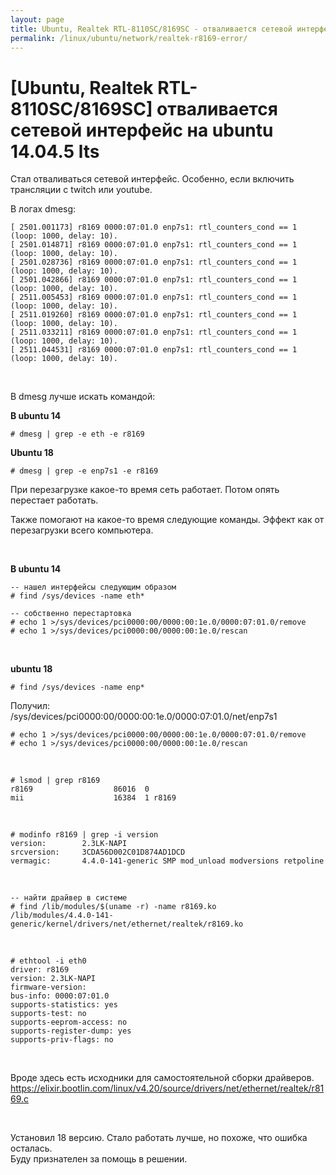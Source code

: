 ```yaml
---
layout: page
title: Ubuntu, Realtek RTL-8110SC/8169SC - отваливается сетевой интерфейс на ubuntu 14.04.5 lts
permalink: /linux/ubuntu/network/realtek-r8169-error/
---
```



#  [Ubuntu, Realtek RTL-8110SC/8169SC] отваливается сетевой интерфейс на ubuntu 14.04.5 lts

Стал отваливаться сетевой интерфейс. Особенно, если включить трансляции с twitch или youtube. 


В логах dmesg:

    [ 2501.001173] r8169 0000:07:01.0 enp7s1: rtl_counters_cond == 1 (loop: 1000, delay: 10).
    [ 2501.014871] r8169 0000:07:01.0 enp7s1: rtl_counters_cond == 1 (loop: 1000, delay: 10).
    [ 2501.028736] r8169 0000:07:01.0 enp7s1: rtl_counters_cond == 1 (loop: 1000, delay: 10).
    [ 2501.042866] r8169 0000:07:01.0 enp7s1: rtl_counters_cond == 1 (loop: 1000, delay: 10).
    [ 2511.005453] r8169 0000:07:01.0 enp7s1: rtl_counters_cond == 1 (loop: 1000, delay: 10).
    [ 2511.019260] r8169 0000:07:01.0 enp7s1: rtl_counters_cond == 1 (loop: 1000, delay: 10).
    [ 2511.033211] r8169 0000:07:01.0 enp7s1: rtl_counters_cond == 1 (loop: 1000, delay: 10).
    [ 2511.044531] r8169 0000:07:01.0 enp7s1: rtl_counters_cond == 1 (loop: 1000, delay: 10).


<br/>

В dmesg лучше искать командой:

**В ubuntu 14**

    # dmesg | grep -e eth -e r8169

**Ubuntu 18**

    # dmesg | grep -e enp7s1 -e r8169



При перезагрузке какое-то время сеть работает. Потом опять перестает работать.

Также помогают на какое-то время следующие команды. Эффект как от перезагрузки всего компьютера.

<br/>

**В ubuntu 14**

    -- нашел интерфейсы следующим образом
    # find /sys/devices -name eth*

    -- собственно перестартовка
    # echo 1 >/sys/devices/pci0000:00/0000:00:1e.0/0000:07:01.0/remove
    # echo 1 >/sys/devices/pci0000:00/0000:00:1e.0/rescan


<br/>

**ubuntu 18**

    # find /sys/devices -name enp*

Получил:  
/sys/devices/pci0000:00/0000:00:1e.0/0000:07:01.0/net/enp7s1

    # echo 1 >/sys/devices/pci0000:00/0000:00:1e.0/0000:07:01.0/remove
    # echo 1 >/sys/devices/pci0000:00/0000:00:1e.0/rescan

<br/>

    # lsmod | grep r8169
    r8169                  86016  0 
    mii                    16384  1 r8169

<br/>

    # modinfo r8169 | grep -i version
    version:        2.3LK-NAPI
    srcversion:     3CDA56D002C01D874AD1DCD
    vermagic:       4.4.0-141-generic SMP mod_unload modversions retpoline 

<br/>

    -- найти драйвер в системе
    # find /lib/modules/$(uname -r) -name r8169.ko
    /lib/modules/4.4.0-141-generic/kernel/drivers/net/ethernet/realtek/r8169.ko


<br/>

    # ethtool -i eth0
    driver: r8169
    version: 2.3LK-NAPI
    firmware-version: 
    bus-info: 0000:07:01.0
    supports-statistics: yes
    supports-test: no
    supports-eeprom-access: no
    supports-register-dump: yes
    supports-priv-flags: no


<br/>

Вроде здесь есть исходники для самостоятельной сборки драйверов.  
https://elixir.bootlin.com/linux/v4.20/source/drivers/net/ethernet/realtek/r8169.c


<br/>

Установил 18 версию. Стало работать лучше, но похоже, что ошибка осталась.  
Буду признателен за помощь в решении.